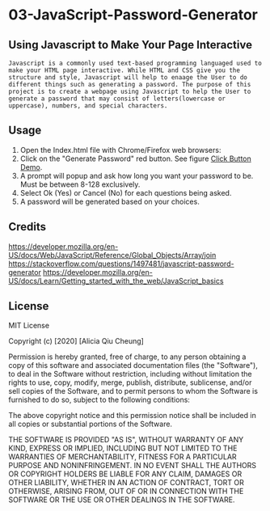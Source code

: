 # 03-JavaScript-Password-Generator


##  Using Javascript to Make Your Page Interactive

    Javascript is a commonly used text-based programming languaged used to make your HTML page interactive. While HTML and CSS give you the structure and style, Javascript will help to enaage the User to do different things such as generating a password. The purpose of this project is to create a webpage using Javascript to help the User to generate a password that may consist of letters(lowercase or uppercase), numbers, and special characters.

## Usage 

1) Open the Index.html file with Chrome/Firefox web browsers:
1) Click on the "Generate Password" red button. See figure [Click Button Demo](How-To-Use-I.PNG).
2) A prompt will popup and ask how long you want your password to be. Must be between 8-128 exclusively.
3) Select Ok (Yes) or Cancel (No) for each questions being asked.
4) A password will be generated based on your choices.

## Credits

https://developer.mozilla.org/en-US/docs/Web/JavaScript/Reference/Global_Objects/Array/join
https://stackoverflow.com/questions/1497481/javascript-password-generator
https://developer.mozilla.org/en-US/docs/Learn/Getting_started_with_the_web/JavaScript_basics

## License

MIT License

Copyright (c) [2020] [Alicia Qiu Cheung]

Permission is hereby granted, free of charge, to any person obtaining a copy
of this software and associated documentation files (the "Software"), to deal
in the Software without restriction, including without limitation the rights
to use, copy, modify, merge, publish, distribute, sublicense, and/or sell
copies of the Software, and to permit persons to whom the Software is
furnished to do so, subject to the following conditions:

The above copyright notice and this permission notice shall be included in all
copies or substantial portions of the Software.

THE SOFTWARE IS PROVIDED "AS IS", WITHOUT WARRANTY OF ANY KIND, EXPRESS OR
IMPLIED, INCLUDING BUT NOT LIMITED TO THE WARRANTIES OF MERCHANTABILITY,
FITNESS FOR A PARTICULAR PURPOSE AND NONINFRINGEMENT. IN NO EVENT SHALL THE
AUTHORS OR COPYRIGHT HOLDERS BE LIABLE FOR ANY CLAIM, DAMAGES OR OTHER
LIABILITY, WHETHER IN AN ACTION OF CONTRACT, TORT OR OTHERWISE, ARISING FROM,
OUT OF OR IN CONNECTION WITH THE SOFTWARE OR THE USE OR OTHER DEALINGS IN THE
SOFTWARE.
